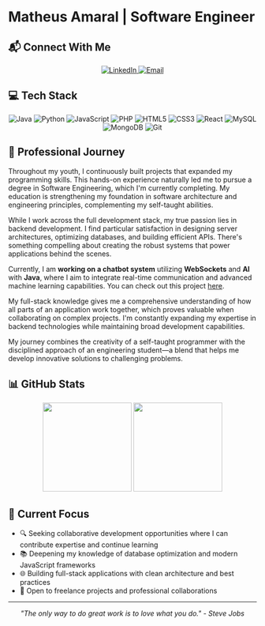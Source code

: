 # Matheus Amaral | Software Engineer 


## 📬 Connect With Me

<div align="center">
  <a href="https://www.linkedin.com/in/" target="_blank">
    <img src="https://img.shields.io/badge/LinkedIn-0077B5?style=for-the-badge&logo=linkedin&logoColor=white" alt="LinkedIn" />
  </a>
  <a href="mailto:matheushda09@gmail.com" target="_blank">
    <img src="https://img.shields.io/badge/Email-D14836?style=for-the-badge&logo=gmail&logoColor=white" alt="Email" />
  </a>
</div>

## 💻 Tech Stack

<div align="center">
  <img src="https://img.shields.io/badge/Java-ED8B00?style=for-the-badge&logo=openjdk&logoColor=white" alt="Java" />
  <img src="https://img.shields.io/badge/Python-3776AB?style=for-the-badge&logo=python&logoColor=white" alt="Python" />
  <img src="https://img.shields.io/badge/JavaScript-F7DF1E?style=for-the-badge&logo=javascript&logoColor=black" alt="JavaScript" />
  <img src="https://img.shields.io/badge/PHP-777BB4?style=for-the-badge&logo=php&logoColor=white" alt="PHP" />
  <img src="https://img.shields.io/badge/HTML5-E34F26?style=for-the-badge&logo=html5&logoColor=white" alt="HTML5" />
  <img src="https://img.shields.io/badge/CSS3-1572B6?style=for-the-badge&logo=css3&logoColor=white" alt="CSS3" />
  <img src="https://img.shields.io/badge/React-20232A?style=for-the-badge&logo=react&logoColor=61DAFB" alt="React" />
  <img src="https://img.shields.io/badge/MySQL-4479A1?style=for-the-badge&logo=mysql&logoColor=white" alt="MySQL" />
  <img src="https://img.shields.io/badge/MongoDB-4EA94B?style=for-the-badge&logo=mongodb&logoColor=white" alt="MongoDB" />
  <img src="https://img.shields.io/badge/Git-F05032?style=for-the-badge&logo=git&logoColor=white" alt="Git" />
</div>

## 🌟 Professional Journey


Throughout my youth, I continuously built projects that expanded my programming skills. This hands-on experience naturally led me to pursue a degree in Software Engineering, which I'm currently completing. My education is strengthening my foundation in software architecture and engineering principles, complementing my self-taught abilities.

While I work across the full development stack, my true passion lies in backend development. I find particular satisfaction in designing server architectures, optimizing databases, and building efficient APIs. There's something compelling about creating the robust systems that power applications behind the scenes.

Currently, I am **working on a chatbot system** utilizing **WebSockets** and **AI** with **Java**, where I aim to integrate real-time communication and advanced machine learning capabilities. You can check out this project [here](https://github.com/matheushenw/javachatbot-IA).

My full-stack knowledge gives me a comprehensive understanding of how all parts of an application work together, which proves valuable when collaborating on complex projects. I'm constantly expanding my expertise in backend technologies while maintaining broad development capabilities.

My journey combines the creativity of a self-taught programmer with the disciplined approach of an engineering student—a blend that helps me develop innovative solutions to challenging problems.

## 📊 GitHub Stats

<div align="center">
  <img height="180em" src="https://github-readme-stats.vercel.app/api?username=matheushenw&show_icons=true&theme=radical&include_all_commits=true&count_private=true"/>
  <img height="180em" src="https://github-readme-stats.vercel.app/api/top-langs/?username=matheushenw&layout=compact&langs_count=7&theme=radical"/>
</div>

## 🚀 Current Focus

- 🔍 Seeking collaborative development opportunities where I can contribute expertise and continue learning
- 📚 Deepening my knowledge of database optimization and modern JavaScript frameworks
- 🌐 Building full-stack applications with clean architecture and best practices
- 🤝 Open to freelance projects and professional collaborations 


---


<div align="center">
  <i>"The only way to do great work is to love what you do." - Steve Jobs</i>
</div>
